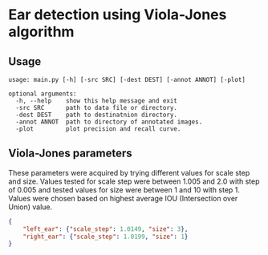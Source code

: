 # Ear detection using Viola-Jones algorithm

## Usage
```console
usage: main.py [-h] [-src SRC] [-dest DEST] [-annot ANNOT] [-plot]

optional arguments:
  -h, --help    show this help message and exit
  -src SRC      path to data file or directory.
  -dest DEST    path to destinatnion directory.
  -annot ANNOT  path to directory of annotated images.
  -plot         plot precision and recall curve.
```

## Viola-Jones parameters
These parameters were acquired by trying different values for scale step and size. 
Values tested for scale step were between 1.005 and 2.0 with step of 0.005 and tested values for
size were between 1 and 10 with step 1. Values were chosen based on highest average IOU (Intersection over Union) 
value.
```json
{
    "left_ear": {"scale_step": 1.0149, "size": 3},
    "right_ear": {"scale_step": 1.0199, "size": 1}
}
```